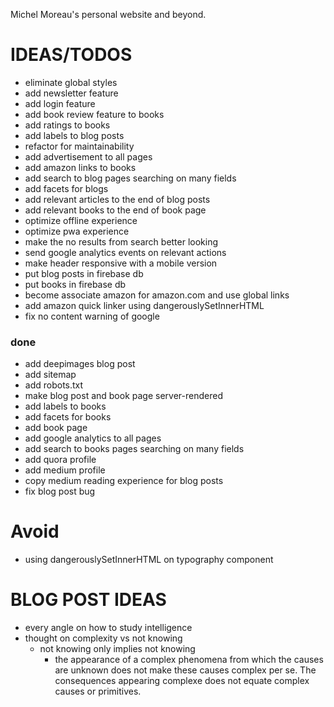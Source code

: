 Michel Moreau's personal website and beyond.

# IDEAS/TODOS  
- eliminate global styles
- add newsletter feature 
- add login feature
- add book review feature to books  
- add ratings to books
- add labels to blog posts  
- refactor for maintainability  
- add advertisement to all pages   
- add amazon links to books    
- add search to blog pages searching on many fields
- add facets for blogs
- add relevant articles to the end of blog posts  
- add relevant books to the end of book page  
- optimize offline experience  
- optimize pwa experience  
- make the no results from search better looking
- send google analytics events on relevant actions
- make header responsive with a mobile version
- put blog posts in firebase db
- put books in firebase db
- become associate amazon for amazon.com and use global links
- add amazon quick linker using dangerouslySetInnerHTML
- fix no content warning of google

### done
- add deepimages blog post
- add sitemap
- add robots.txt
- make blog post and book page server-rendered
- add labels to books  
- add facets for books
- add book page  
- add google analytics to all pages  
- add search to books pages searching on many fields
- add quora profile  
- add medium profile  
- copy medium reading experience for blog posts
- fix blog post bug

# Avoid
- using dangerouslySetInnerHTML on typography component

# BLOG POST IDEAS
- every angle on how to study intelligence  
- thought on complexity vs not knowing  
  - not knowing only implies not knowing
    - the appearance of a complex phenomena from which the causes are unknown does not make these causes complex per se. The consequences appearing complexe does not equate complex causes or primitives.

